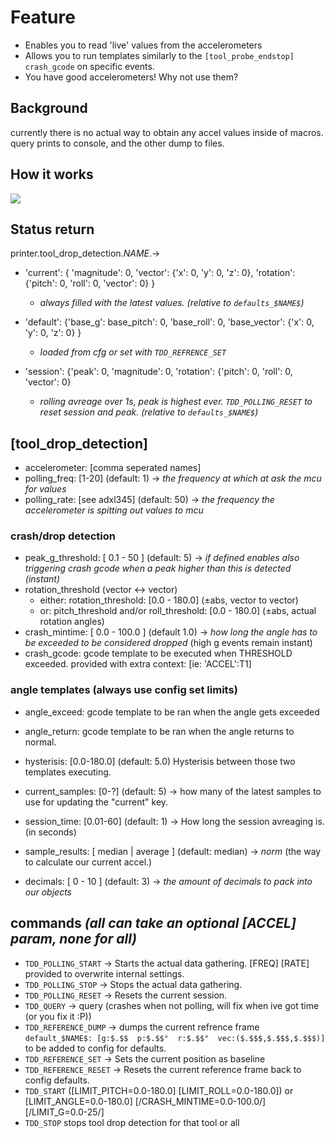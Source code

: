 # Feature

- Enables you to read 'live' values from the accelerometers
- Allows you to run templates similarly to the `[tool_probe_endstop]` `crash_gcode` on specific events.
- You have good accelerometers! Why not use them?

## Background

currently there is no actual way to obtain any accel values inside of macros. query prints to console, and the other dump to files.



## How it works

![](./images/Anthead-domestic-abuse.gif)


## Status return
printer.tool_drop_detection.$NAME$.->

 - 'current':  { 'magnitude': 0, 'vector': {'x': 0, 'y': 0, 'z': 0}, 'rotation':  {'pitch': 0, 'roll': 0, 'vector': 0} }
   - *always filled with the latest values. (relative to `defaults_$NAME$`)*

- 'default':  {'base_g':  base_pitch': 0, 'base_roll': 0, 'base_vector': {'x': 0, 'y': 0, 'z': 0} }
  - *loaded from cfg or set with `TDD_REFRENCE_SET`*
   
- 'session':  {'peak': 0, 'magnitude': 0, 'rotation': {'pitch': 0, 'roll': 0, 'vector': 0}
  - *rolling avreage over 1s, peak is highest ever. `TDD_POLLING_RESET` to reset session and peak. (relative to `defaults_$NAME$`)*

 
 

## **[tool_drop_detection]**
- accelerometer: [comma seperated names]
- polling_freq: [1-20] (default: 1) -> *the frequency at which at ask the mcu for values*
- polling_rate: [see adxl345] (default: 50) -> *the frequency the accelerometer is spitting out values to mcu*

### crash/drop detection
- peak_g_threshold: [ 0.1 - 50 ] (default: 5) -> *if defined enables also triggering crash gcode when a peak higher than this is detected (instant)*
- rotation_threshold (vector <-> vector)
  - either:  rotation_threshold: [0.0 - 180.0] (±abs, vector to vector)
  - or:      pitch_threshold and/or roll_threshold: [0.0 - 180.0] (±abs, actual rotation angles)
- crash_mintime: [ 0.0 - 100.0 ] (default 1.0) -> *how long the angle has to be exceeded to be considered dropped* (high g events remain instant)
- crash_gcode: gcode template to be executed when THRESHOLD exceeded. provided with extra context: [ie: 'ACCEL':T1]

### angle templates (always use config set limits)
- angle_exceed: gcode template to be ran when the angle gets exceeded
- angle_return: gcode template to be ran when the angle returns to normal.
- hysterisis: [0.0-180.0] (default: 5.0) Hysterisis between those two templates executing.


- current_samples: [0-?] (default: 5) -> how many of the latest samples to use for updating the "current" key.
- session_time: [0.01-60] (default: 1) -> How long the session avreaging is. (in seconds)
- sample_results: [ median | average ] (default: median) -> *norm* (the way to calculate our current accel.)
- decimals: [ 0 - 10 ] (default: 3) -> *the amount of decimals to pack into our objects*

## commands *(all can take an optional [ACCEL] param, none for all)*
 * `TDD_POLLING_START` -> Starts the actual data gathering. [FREQ] [RATE] provided to overwrite internal settings.
 * `TDD_POLLING_STOP` -> Stops the actual data gathering.
 * `TDD_POLLING_RESET` -> Resets the current session. 
 * `TDD_QUERY` -> query (crashes when not polling, will fix when ive got time (or you fix it :P)) 
 * `TDD_REFERENCE_DUMP` -> dumps the current refrence frame `default_$NAME$: [g:$.$$  p:$.$$°  r:$.$$°  vec:($.$$$,$.$$$,$.$$$)]` to be added to config for defaults.
 * `TDD_REFERENCE_SET` -> Sets the current position as baseline 
 * `TDD_REFERENCE_RESET` -> Resets the current reference frame back to config defaults. 
 * `TDD_START` ([LIMIT_PITCH=0.0-180.0] [LIMIT_ROLL=0.0-180.0]) or [LIMIT_ANGLE=0.0-180.0] [/CRASH_MINTIME=0.0-100.0/] [/LIMIT_G=0.0-25/]
 * `TDD_STOP`  stops tool drop detection for that tool or all



